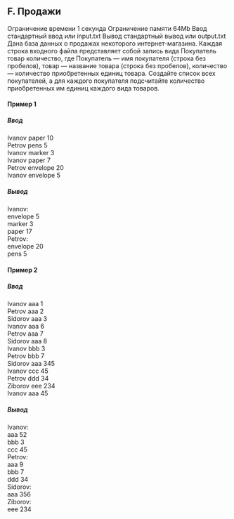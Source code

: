 ## F. Продажи
Ограничение времени	1 секунда
Ограничение памяти	64Mb
Ввод	стандартный ввод или input.txt
Вывод	стандартный вывод или output.txt
Дана база данных о продажах некоторого интернет-магазина. Каждая строка входного файла представляет собой запись вида Покупатель товар количество, где Покупатель — имя покупателя (строка без пробелов), товар — название товара (строка без пробелов), количество — количество приобретенных единиц товара. Создайте список всех покупателей, а для каждого покупателя подсчитайте количество приобретенных им единиц каждого вида товаров.

#### Пример 1
##### Ввод	
Ivanov paper 10 </br>
Petrov pens 5 </br>
Ivanov marker 3 </br>
Ivanov paper 7 </br>
Petrov envelope 20 </br>
Ivanov envelope 5 </br>
##### Вывод
Ivanov: </br>
envelope 5 </br>
marker 3 </br>
paper 17 </br>
Petrov: </br>
envelope 20 </br>
pens 5 </br>
#### Пример 2
##### Ввод	
Ivanov aaa 1 </br>
Petrov aaa 2 </br>
Sidorov aaa 3 </br>
Ivanov aaa 6 </br>
Petrov aaa 7 </br>
Sidorov aaa 8 </br>
Ivanov bbb 3 </br>
Petrov bbb 7 </br>
Sidorov aaa 345 </br>
Ivanov ccc 45 </br>
Petrov ddd 34 </br>
Ziborov eee 234 </br>
Ivanov aaa 45 </br>
##### Вывод
Ivanov: </br>
aaa 52 </br>
bbb 3 </br>
ccc 45 </br>
Petrov: </br>
aaa 9 </br>
bbb 7 </br>
ddd 34 </br>
Sidorov: </br>
aaa 356 </br>
Ziborov: </br>
eee 234 </br>
